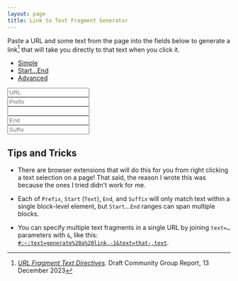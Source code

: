 ```yaml
---
layout: page
title: Link to Text Fragment Generator
---
```


Paste a URL and some text from the page into the fields below to generate a link[^ref] that will take you directly to that text when you click it.

<div class="card">
    <div class="card-header">
        <ul class="nav nav-tabs card-header-tabs" id="generatorTabs" role="tablist">
            <li class="nav-item">
                <a class="nav-link active" id="simple-tab" data-toggle="tab" href="#" role="tab" aria-controls="home" aria-selected="true">Simple</a>
            </li>
            <li class="nav-item">
                <a class="nav-link" id="start-end-tab" data-toggle="tab" href="#" role="tab" aria-controls="profile" aria-selected="false">Start…End</a>
            </li>
            <li class="nav-item">
                <a class="nav-link" id="advanced-tab" data-toggle="tab" href="#" role="tab" aria-controls="contact" aria-selected="false">Advanced</a>
            </li>
        </ul>
    </div>
    <div class="card-body">
        <div id="generator-help" class="card-text post-content"></div>
        <form>
            <div class="row">
                <div class="form-group mb-3">
                    <input type="text" id="url" name="url" placeholder="URL" oninput="updateLink()" class="form-control" />
                </div>
            </div>
            <div id="text-inputs" class="row">
                <div id="prefix-container">
                    <input type="text" id="prefix" name="text" placeholder="Prefix" oninput="updateLink()" class="form-control" />
                </div>
                <div id="start-container">
                    <input type="text" id="start" name="text" placeholder="" oninput="updateLink()" class="form-control" required />
                </div>
                <div id="end-container">
                    <input type="text" id="end" name="text" placeholder="End" oninput="updateLink()" class="form-control" />
                </div>
                <div id="suffix-container">
                    <input type="text" id="suffix" name="text" placeholder="Suffix" oninput="updateLink()" class="form-control" />
                </div>
            </div>
            <div class="row">
                <div id="link-container" class="form-group copyable">
                    <a id="link" href="#" class="form-control" target="_blank"></a>
                    <div id="link-placeholder" class="form-control placeholder-text"></div>
                </div>
            </div>
        </form>
    </div>
</div>

<script>
    function updateLink() {
        const url = document.getElementById("url").value;

        const prefix = document.getElementById("prefix").value;
        const start = document.getElementById("start").value;
        const end = document.getElementById("end").value;
        const suffix = document.getElementById("suffix").value;

        const selectedTab = $('#generatorTabs a.active').attr("id");

        const linkElement = document.getElementById('link');
        const placeholderElement = document.getElementById('link-placeholder');
        const copyButton = document.querySelector('.copyable button');
        if (start) {
            const encodedStart = encodeURIComponent(start);
            let link = `${encodedStart}`;
            if (end && selectedTab !== "simple-tab") {
                const encodedEnd = encodeURIComponent(end);
                link = `${link},${encodedEnd}`;
            }
            if (prefix && selectedTab === "advanced-tab") {
                const encodedPrefix = encodeURIComponent(prefix);
                link = `${encodedPrefix}-,${link}`;
            }
            if (suffix && selectedTab === "advanced-tab") {
                const encodedSuffix = encodeURIComponent(suffix);
                link = `${link},-${encodedSuffix}`;
            }
            link = `#:~:text=${link}`;

            if (url) {
                link = `${url.split("#")[0]}${link}`;
            }

            placeholderElement.style.display = "none";
            linkElement.style.display = "block";
            linkElement.href = link;
            linkElement.textContent = link;
            copyButton.disabled = false;
        } else {
            linkElement.style.display = "none";
            copyButton.disabled = true;
            placeholderElement.style.display = "block";
            placeholderElement.textContent = "Fill required field(s) to generate link";
        }
    }

    document.addEventListener("DOMContentLoaded", function() {
        $('#generatorTabs a').on('click', function (e) {
            e.preventDefault()
            var tabElement = e.target;

            let textInputs = $('#text-inputs div');
            if (tabElement.id === "simple-tab") {
                $('#generator-help').html('Link to the first match of <code class="language-plaintext highlighter-rouge">Text</code> at the given URL.');
                textInputs.each(function() {
                    if (this.id === "start-container") {
                        this.style.display = "block";
                        this.classList = "form-group mb-3";
                        $('#start').attr("placeholder", "Text (Required)");
                    } else {
                        this.style.display = "none";
                    }
                });
            } else if (tabElement.id === "start-end-tab") {
                $('#generator-help').html('Link to the first block of text that starts with <code class="language-plaintext highlighter-rouge">Start</code> and ends with <code class="language-plaintext highlighter-rouge">End</code> at the given URL.');
                textInputs.each(function() {
                    if (this.id === "start-container") {
                        $('#start').attr("placeholder", "Start (Required)");
                        this.classList = "form-group mb-3 col-md-6";
                    } else if (this.id === "end-container") {
                        this.style.display = "block";
                        this.classList = "form-group mb-3 col-md-6";
                    } else {
                        this.style.display = "none";
                    }
                });
            } else if (tabElement.id === "advanced-tab") {
                $('#generator-help').html('Link to the first block of text that is preceded by <code class="language-plaintext highlighter-rouge">Prefix</code>, starts with <code class="language-plaintext highlighter-rouge">Start</code>, ends with <code class="language-plaintext highlighter-rouge">End</code>, and is followed by <code class="language-plaintext highlighter-rouge">Suffix</code> at the given URL.');
                textInputs.each(function() {
                    this.style.display = "block";
                    this.classList = "form-group mb-3 col-md-6 col-xl-3";
                    if (this.id === "start-container") {
                        $('#start').attr("placeholder", "Start (Required)");
                    }
                });
            } else {
                console.error("Unknown tab id: " + tabElement.id);
                return;
            }

            $('#generatorTabs a').each(function() {
                this.classList.remove("active");
                this.setAttribute("aria-selected", "false");
            });
            tabElement.classList.add("active");
            tabElement.setAttribute("aria-selected", "true");
            updateLink();
        });

        // Set up the initial state
        $('#generatorTabs a.active').click();
        updateLink();
    });
</script>

## Tips and Tricks

* There are browser extensions that will do this for you from right clicking a text selection on a page! That said, the reason I wrote this was because the ones I tried didn't work for me.

* Each of `Prefix`, `Start` (`Text`), `End`, and `Suffix` will only match text within a single block-level element, but `Start`...`End` ranges can span multiple blocks.

* You can specify multiple text fragments in a single URL by joining `text=…` parameters with `&`, like this: [`#:~:text=generate%20a%20link,-1&text=that-,text`](#:~:text=generate%20a%20link,-1&text=that-,text).

[^ref]: [_URL Fragment Text Directives_](https://wicg.github.io/scroll-to-text-fragment/). Draft Community Group Report, 13 December 2023
